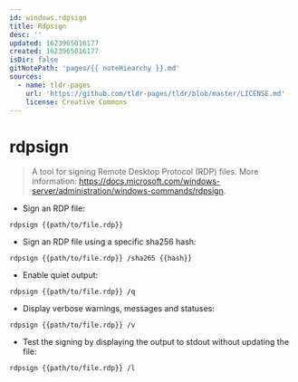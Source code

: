 ```yaml
---
id: windows.rdpsign
title: Rdpsign
desc: ''
updated: 1623965016177
created: 1623965016177
isDir: false
gitNotePath: 'pages/{{ noteHiearchy }}.md'
sources:
  - name: tldr-pages
    url: 'https://github.com/tldr-pages/tldr/blob/master/LICENSE.md'
    license: Creative Commons
---
```

# rdpsign

> A tool for signing Remote Desktop Protocol (RDP) files.
> More information: <https://docs.microsoft.com/windows-server/administration/windows-commands/rdpsign>.

- Sign an RDP file:

`rdpsign {{path/to/file.rdp}}`

- Sign an RDP file using a specific sha256 hash:

`rdpsign {{path/to/file.rdp}} /sha265 {{hash}}`

- Enable quiet output:

`rdpsign {{path/to/file.rdp}} /q`

- Display verbose warnings, messages and statuses:

`rdpsign {{path/to/file.rdp}} /v`

- Test the signing by displaying the output to stdout without updating the file:

`rdpsign {{path/to/file.rdp}} /l`

